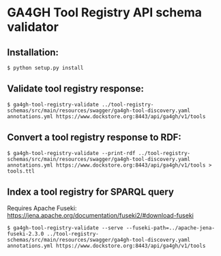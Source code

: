 # GA4GH Tool Registry API schema validator

## Installation:

```
$ python setup.py install
```

## Validate tool registry response:

```
$ ga4gh-tool-registry-validate ../tool-registry-schemas/src/main/resources/swagger/ga4gh-tool-discovery.yaml annotations.yml https://www.dockstore.org:8443/api/ga4gh/v1/tools
```

## Convert a tool registry response to RDF:

```
$ ga4gh-tool-registry-validate --print-rdf ../tool-registry-schemas/src/main/resources/swagger/ga4gh-tool-discovery.yaml annotations.yml https://www.dockstore.org:8443/api/ga4gh/v1/tools > tools.ttl
```

## Index a tool registry for SPARQL query

Requires Apache Fuseki: https://jena.apache.org/documentation/fuseki2/#download-fuseki

```
$ ga4gh-tool-registry-validate --serve --fuseki-path=../apache-jena-fuseki-2.3.0 ../tool-registry-schemas/src/main/resources/swagger/ga4gh-tool-discovery.yaml annotations.yml https://www.dockstore.org:8443/api/ga4gh/v1/tools
```
